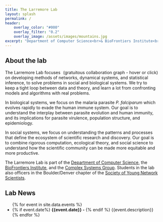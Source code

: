 ```yaml
---
title: The Larremore Lab
layout: splash
permalink: /
header:
    overlay_color: "#000"
    overlay_filter: "0.2"
    overlay_image: /assets/images/mountains.jpg
excerpt: "Department of Computer Science<br>& BioFrontiers Institute<br>University of Colorado Boulder."
---
```


<div>
<h2>About the lab</h2>
  <div style="float: right;"> 
    <div id="chart"></div>
    <div id="chartInfo">(gratuitous collaboration graph - hover or click)</div>
  </div>
  
  <div>
  <p>The Larremore Lab focuses on developing methods of networks, dynamical systems, and statistical inference, to solve problems in social and biological systems. We try to keep a tight loop between data and theory, and learn a lot from confronting models and algorithms with real problems.</p>

  <p>In biological systems, we focus on the malaria parasite <em>P. falciparum</em> which evolves rapidly to evade the human immune system. Our goal is to understand the interplay between parasite evolution and human immunity, and its implications for parasite virulence, population structure, and epidemiology. </p>

  <p>In social systems, we focus on understanding the  patterns and processes that define the ecosystem of scientific research and discovery. Our goal is to combine rigorous computation, ecological theory, and social science to understand how the scientific community can be made more equitable and more productive.</p>

  The Larremore Lab is part of the <a href="https://www.colorado.edu/cs/">Department of Computer Science</a>, the <a href="https://www.colorado.edu/biofrontiers/">BioFrontiers Institute</a>, and the <a href="https://www.colorado.edu/cs/research/complex-systems">Complex Systems Group</a>. Students in the lab also officers in the Boulder/Denver chapter of the <a href="https://twitter.com/official_SYNS">Society of Young Network Scientists</a>. 
  </div>
</div>

<div>
<h2>Lab News</h2>
<ul>
  {% for event in site.data.events %}
  <li>
    {% if event.date%}
      <b>{{event.date}} - </b>
    {% endif %}
    {{event.description}}
  </li>
  {% endfor %}
</ul>
</div>

<script src="{{ base.url | prepend: site.url }}/assets/js/lib/d3.min.js"></script>
<script src="{{ base.url | prepend: site.url }}/assets/js/lib/jquery.min.js"></script>
<script src="{{ base.url | prepend: site.url }}/assets/js/lib/jquery-ui.min.js"></script>
<script src="{{ base.url | prepend: site.url }}/assets/js/collaboration/index.json"></script>
<script src="{{ base.url | prepend: site.url }}/assets/js/collaboration/myFunctions.js"></script>
<script src="{{ base.url | prepend: site.url }}/assets/js/collaboration/index.js"></script>

